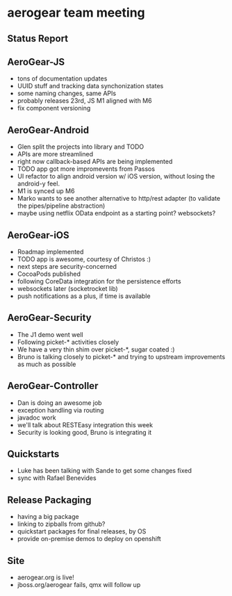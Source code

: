# aerogear team meeting

Status Report
-------------

AeroGear-JS
-----------

- tons of documentation updates
- UUID stuff and tracking data synchonization states
- some naming changes, same APIs
- probably releases 23rd, JS M1 aligned with M6
- fix component versioning

AeroGear-Android
----------------

- Glen split the projects into library and TODO
- APIs are more streamlined
- right now callback-based APIs are being implemented
- TODO app got more impromevents from Passos
- UI refactor to align android version w/ iOS version, without losing the android-y feel.
- M1 is synced up M6
- Marko wants to see another alternative to http/rest adapter (to validate the pipes/pipeline abstraction)
- maybe using netflix OData endpoint as a starting point? websockets?

AeroGear-iOS
------------

- Roadmap implemented
- TODO app is awesome, courtesy of Christos :)
 - next steps are security-concerned
- CocoaPods published
- following CoreData integration for the persistence efforts
- websockets later (socketrocket lib)
- push notifications as a plus, if time is available

AeroGear-Security
-----------------

- The J1 demo went well
- Following picket-* activities closely
- We have a very thin shim over picket-*, sugar coated :)
- Bruno is talking closely to picket-* and trying to upstream improvements as much as possible

AeroGear-Controller
-------------------

- Dan is doing an awesome job
 - exception handling via routing
 - javadoc work
 - we'll talk about RESTEasy integration this week
- Security is looking good, Bruno is integrating it

Quickstarts
-----------

- Luke has been talking with Sande to get some changes fixed
- sync with Rafael Benevides

Release Packaging
-----------------

- having a big package
- linking to zipballs from github?
- quickstart packages for final releases, by OS
- provide on-premise demos to deploy on openshift

Site
----

- aerogear.org is live!
- jboss.org/aerogear fails, qmx will follow up

